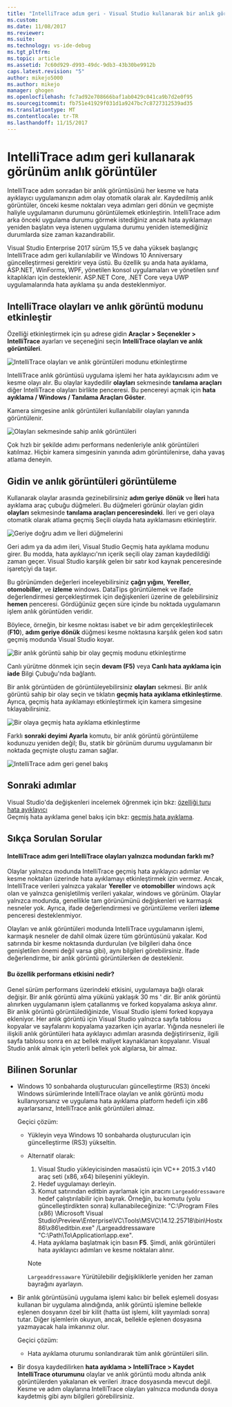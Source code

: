 ```yaml
---
title: "IntelliTrace adım geri - Visual Studio kullanarak bir anlık görüntüyü görüntülemek | Microsoft Docs"
ms.custom: 
ms.date: 11/08/2017
ms.reviewer: 
ms.suite: 
ms.technology: vs-ide-debug
ms.tgt_pltfrm: 
ms.topic: article
ms.assetid: 7c60d929-d993-49dc-9db3-43b30be9912b
caps.latest.revision: "5"
author: mikejo5000
ms.author: mikejo
manager: ghogen
ms.openlocfilehash: fc7ad92e708666baf1ab0429c041ca9b7d2e0f95
ms.sourcegitcommit: fb751e41929f031d1a9247bc7c8727312539ad35
ms.translationtype: MT
ms.contentlocale: tr-TR
ms.lasthandoff: 11/15/2017
---
```

# <a name="view-snapshots-using-intellitrace-step-back"></a>IntelliTrace adım geri kullanarak görünüm anlık görüntüler
IntelliTrace adım sonradan bir anlık görüntüsünü her kesme ve hata ayıklayıcı uygulamanızın adım olay otomatik olarak alır. Kaydedilmiş anlık görüntüler, önceki kesme noktaları veya adımları geri dönün ve geçmişte haliyle uygulamanın durumunu görüntülemek etkinleştirin. IntelliTrace adım arka önceki uygulama durumu görmek istediğiniz ancak hata ayıklamayı yeniden başlatın veya istenen uygulama durumu yeniden istemediğiniz durumlarda size zaman kazandırabilir.

Visual Studio Enterprise 2017 sürüm 15,5 ve daha yüksek başlangıç IntelliTrace adım geri kullanılabilir ve Windows 10 Anniversary güncelleştirmesi gerektirir veya üstü. Bu özellik şu anda hata ayıklama, ASP.NET, WinForms, WPF, yönetilen konsol uygulamaları ve yönetilen sınıf kitaplıkları için desteklenir. ASP.NET Core, .NET Core veya UWP uygulamalarında hata ayıklama şu anda desteklenmiyor. 
  
## <a name="enable-intellitrace-events-and-snapshots-mode"></a>IntelliTrace olayları ve anlık görüntü modunu etkinleştir 
Özelliği etkinleştirmek için şu adrese gidin **Araçlar > Seçenekler > IntelliTrace** ayarları ve seçeneğini seçin **IntelliTrace olayları ve anlık görüntüleri**. 

![IntelliTrace olayları ve anlık görüntüleri modunu etkinleştirme](../debugger/media/intellitrace-enable-snapshots.png "IntelliTrace olayları etkinleştirmek ve anlık görüntü modu")

IntelliTrace anlık görüntüsü uygulama işlemi her hata ayıklayıcısını adım ve kesme olayı alır. Bu olaylar kaydedilir **olayları** sekmesinde **tanılama araçları** diğer IntelliTrace olayları birlikte penceresi. Bu pencereyi açmak için **hata ayıklama / Windows / Tanılama Araçları Göster**.

Kamera simgesine anlık görüntüleri kullanılabilir olayları yanında görüntülenir. 

![Olayları sekmesinde sahip anlık görüntüleri](../debugger/media/intellitrace-events-tab-with-snapshots.png "kesme noktaları ve adımlar anlık görüntü ile olaylar sekmesi")

Çok hızlı bir şekilde adımı performans nedenleriyle anlık görüntüleri katılmaz. Hiçbir kamera simgesinin yanında adım görüntülenirse, daha yavaş atlama deneyin.

## <a name="navigate-and-view-snapshots"></a>Gidin ve anlık görüntüleri görüntüleme

Kullanarak olaylar arasında gezinebilirsiniz **adım geriye dönük** ve **İleri** hata ayıklama araç çubuğu düğmeleri. Bu düğmeleri görünür olayları gidin **olayları** sekmesinde **tanılama araçları penceresindeki**. İleri ve geri olaya otomatik olarak atlama geçmiş Seçili olayda hata ayıklamasını etkinleştirir.

![Geriye doğru adım ve İleri düğmelerini](../debugger/media/intellitrace-step-back-icons-description.png "adım geri ve İleri düğmeleri")

Geri adım ya da adım ileri, Visual Studio Geçmiş hata ayıklama modunu girer. Bu modda, hata ayıklayıcı'nın içerik seçili olay zaman kaydedildiği zaman geçer. Visual Studio karşılık gelen bir satır kod kaynak penceresinde işaretçiyi da taşır. 

Bu görünümden değerleri inceleyebilirsiniz **çağrı yığını**, **Yereller**, **otomobiller**, ve **izleme** windows. DataTips görüntülemek ve ifade değerlendirmesi gerçekleştirmek için değişkenleri üzerine de gelebilirsiniz **hemen** penceresi. Gördüğünüz geçen süre içinde bu noktada uygulamanın işlem anlık görüntüden veridir.

Böylece, örneğin, bir kesme noktası isabet ve bir adım gerçekleştirilecek (**F10**), **adım geriye dönük** düğmesi kesme noktasına karşılık gelen kod satırı geçmiş modunda Visual Studio koyar. 

![Bir anlık görüntü sahip bir olay geçmiş modunu etkinleştirme](../debugger/media/intellitrace-historical-mode-with-snapshot.png "bir anlık görüntü sahip bir olay geçmiş modunu etkinleştirme")

Canlı yürütme dönmek için seçin **devam (F5)** veya **Canlı hata ayıklama için iade** Bilgi Çubuğu'nda bağlantı. 

Bir anlık görüntüden de görüntüleyebilirsiniz **olayları** sekmesi. Bir anlık görüntü sahip bir olay seçin ve tıklatın **geçmiş hata ayıklama etkinleştirme**. Ayrıca, geçmiş hata ayıklamayı etkinleştirmek için kamera simgesine tıklayabilirsiniz.

![Bir olaya geçmiş hata ayıklama etkinleştirme](../debugger/media/intellitrace-activate-historical-debugging.png "etkinleştirmek geçmiş hata ayıklama olay")

Farklı **sonraki deyimi Ayarla** komutu, bir anlık görüntü görüntüleme kodunuzu yeniden değil; Bu, statik bir görünüm durumu uygulamanın bir noktada geçmişte oluştu zaman sağlar.

![IntelliTrace adım geri genel bakış](../debugger/media/intellitrace-step-back-overview.png "genel bakış, IntelliTrace adım geri")

## <a name="next-steps"></a>Sonraki adımlar  
 Visual Studio'da değişkenleri incelemek öğrenmek için bkz: [özelliği turu hata ayıklayıcı](../debugger/debugger-feature-tour.md)  
 Geçmiş hata ayıklama genel bakış için bkz: [geçmiş hata ayıklama](../debugger/historical-debugging.md).  

## <a name="frequently-asked-questions"></a>Sıkça Sorulan Sorular

#### <a name="how-is-intellitrace-step-back-different-from-intellitrace-events-only-mode"></a>IntelliTrace adım geri IntelliTrace olayları yalnızca modundan farklı mı?

Olaylar yalnızca modunda IntelliTrace geçmiş hata ayıklayıcı adımlar ve kesme noktaları üzerinde hata ayıklamayı etkinleştirmek izin vermez. Ancak, IntelliTrace verileri yalnızca yakalar **Yereller** ve **otomobiller** windows açık olan ve yalnızca genişletilmiş verileri yakalar, windows ve görünüm. Olaylar yalnızca modunda, genellikle tam görünümünü değişkenleri ve karmaşık nesneler yok. Ayrıca, ifade değerlendirmesi ve görüntüleme verileri **izleme** penceresi desteklenmiyor. 

Olayları ve anlık görüntüleri modunda IntelliTrace uygulamanın işlemi, karmaşık nesneler de dahil olmak üzere tüm görüntüsünü yakalar. Kod satırında bir kesme noktasında durdurulan (ve bilgileri daha önce genişletilen önemi değil varsa gibi), aynı bilgileri görebilirsiniz. İfade değerlendirme, bir anlık görüntü görüntülerken de desteklenir.  

#### <a name="what-is-the-performance-impact-of-this-feature"></a>Bu özellik performans etkisini nedir? 

Genel sürüm performans üzerindeki etkisini, uygulamaya bağlı olarak değişir. Bir anlık görüntü alma yükünü yaklaşık 30 ms ' dir. Bir anlık görüntü alınırken uygulamanın işlem çatallanmış ve forked kopyalama askıya alınır. Bir anlık görüntü görüntülediğinizde, Visual Studio işlemi forked kopyaya ekleniyor. Her anlık görüntü için Visual Studio yalnızca sayfa tablosu kopyalar ve sayfalarını kopyalama yazarken için ayarlar. Yığında nesneleri ile ilişkili anlık görüntüleri hata ayıklayıcı adımları arasında değiştirirseniz, ilgili sayfa tablosu sonra en az bellek maliyet kaynaklanan kopyalanır. Visual Studio anlık almak için yeterli bellek yok algılarsa, bir almaz.
 
## <a name="known-issues"></a>Bilinen Sorunlar  
* Windows 10 sonbaharda oluşturucuları güncelleştirme (RS3) önceki Windows sürümlerinde IntelliTrace olayları ve anlık görüntü modu kullanıyorsanız ve uygulama hata ayıklama platform hedefi için x86 ayarlarsanız, IntelliTrace anlık görüntüleri almaz.

    Geçici çözüm:
    * Yükleyin veya Windows 10 sonbaharda oluşturucuları için güncelleştirme (RS3) yükseltin. 
    * Alternatif olarak: 
        1. Visual Studio yükleyicisinden masaüstü için VC++ 2015.3 v140 araç seti (x86, x64) bileşenini yükleyin.
        2. Hedef uygulamayı derleyin.
        3. Komut satırından editbin ayarlamak için aracını `Largeaddressaware` hedef çalıştırılabilir için bayrak. Örneğin, bu komutu (yolu güncelleştirdikten sonra) kullanabileceğinize: "C:\Program Files (x86) \Microsoft Visual Studio\Preview\Enterprise\VC\Tools\MSVC\14.12.25718\bin\Hostx86\x86\editbin.exe" /Largeaddressaware "C:\Path\To\Application\app.exe".
        4. Hata ayıklama başlatmak için basın **F5**. Şimdi, anlık görüntüleri hata ayıklayıcı adımları ve kesme noktaları alınır.

        > [!Note]
        > `Largeaddressaware` Yürütülebilir değişikliklerle yeniden her zaman bayrağını ayarlayın.

* Bir anlık görüntüsünü uygulama işlemi kalıcı bir bellek eşlemeli dosyası kullanan bir uygulama alındığında, anlık görüntü işlemine bellekle eşlenen dosyanın özel bir kilit (hatta üst işlemi, kilit yayımladı sonra) tutar. Diğer işlemlerin okuyun, ancak, bellekle eşlenen dosyasına yazmayacak hala imkanınız olur.

    Geçici çözüm:
    * Hata ayıklama oturumu sonlandırarak tüm anlık görüntüleri silin. 

* Bir dosya kaydedilirken **hata ayıklama > IntelliTrace > Kaydet IntelliTrace oturumunu** olaylar ve anlık görüntü modu altında anlık görüntülerden yakalanan ek verileri .itrace dosyasında mevcut değil. Kesme ve adım olaylarına IntelliTrace olayları yalnızca modunda dosya kaydetmiş gibi aynı bilgileri görebilirsiniz. 